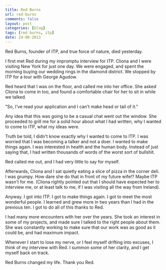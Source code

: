 ```yaml
---
title: Red Burns
url: red-burns
comments: false
layout: post
categories: [blog]
tags: [red burns, itp]
date: 24-08-2013
---
```

Red Burns, founder of ITP, and true force of nature, died yesterday. 

I first met Red during my impromptu interview for ITP. Cliona and I were visiting New York for just one day. We were engaged, and spent the morning buying our wedding rings in the diamond district. We stopped by ITP for a tour with George Agudow. 

Red heard that I was on the floor, and called me into her office. She asked Cliona to come in too, and found a comfortable chair for her to sit in while we talked.

"So, I've read your application and I can't make head or tail of it."

Any idea that this was going to be a casual chat went out the window. She proceeded to grill me for a solid hour about what I had written, why I wanted to come to ITP, what my ideas were. 

Truth be told, I didn't know exactly why I wanted to come to ITP. I was worried that I was becoming a talker and not a doer. I wanted to make things again. I was interested in health and the human body. Instead of just saying that, I had written thousands of words of the worst sort of bullshit.

Red called me out, and I had very little to say for myself. 

Afterwards, Cliona and I sat quietly eating a slice of pizza in the corner deli. I was grumpy. How dare she do that in front of my future wife!? Maybe ITP wasn't for me. (Cliona rightly pointed out that I should have expected her to interview me, or at least talk to me, if I was visiting all the way from Ireland).

Anyway. I got into ITP. I got to make things again. I got to meet the most wonderful people. I learned and grew more in two years than I had in the previous ten. I got to do all of this thanks to Red.

I had many more encounters with her over the years. She took an interest in some of my projects, and made sure I talked to the right people about them. She was constantly working to make sure that our work was as good as it could be, and had maximum impact.

Whenever I start to lose my nerve, or I feel myself drifting into excuses, I think of my interview with Red. I summon some of her clarity, and I get myself back on track.

Red Burns changed my life. Thank you Red.



